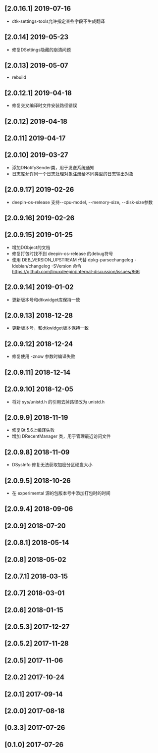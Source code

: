 ## [2.0.16.1] 2019-07-16

*  dtk-settings-tools允许指定某些字段不生成翻译

## [2.0.14] 2019-05-23

*  修复DSettings隐藏的崩溃问题

## [2.0.13] 2019-05-07

*  rebuild

## [2.0.12.1] 2019-04-18

*  修复交叉编译时文件安装路径错误

## [2.0.12] 2019-04-18


## [2.0.11] 2019-04-17


## [2.0.10] 2019-03-27

*  添加DNotifySender类，用于发送系统通知
*  日志库允许同一个日志处理对象注册给不同类型的日志输出对象

## [2.0.9.17] 2019-02-26

*  deepin-os-release 支持--cpu-model, --memory-size, --disk-size参数

## [2.0.9.16] 2019-02-26


## [2.0.9.15] 2019-01-25

*  增加DObject的文档
*  修复打包时找不到 deepin-os-release 的debug符号
*  使用 DEB_VERSION_UPSTREAM 代替 dpkg-parsechangelog -ldebian/changelog -SVersion 命令 https://github.com/linuxdeepin/internal-discussion/issues/866

## [2.0.9.14] 2019-01-02

*  更新版本号和dtkwidget库保持一致

## [2.0.9.13] 2018-12-28

*  更新版本号，和dtkwidget版本保持一致

## [2.0.9.12] 2018-12-24

*  修复使用 -znow 参数时编译失败

## [2.0.9.11] 2018-12-14


## [2.0.9.10] 2018-12-05

*  将对 sys/unistd.h 的引用去掉路径改为 unistd.h

## [2.0.9.9] 2018-11-19

*  修复Qt 5.6上编译失败
*  增加 DRecentManager 类，用于管理最近访问文件

## [2.0.9.8] 2018-11-09

*  DSysInfo 修复无法获取加密分区硬盘大小

## [2.0.9.5] 2018-10-26

*  在 experimental 源的包版本号中添加打包时的时间

## [2.0.9.4] 2018-09-06


## [2.0.9] 2018-07-20


## [2.0.8.1] 2018-05-14


## [2.0.8] 2018-05-02


## [2.0.7.1] 2018-03-15


## [2.0.7] 2018-03-01


## [2.0.6] 2018-01-15


## [2.0.5.3] 2017-12-27


## [2.0.5.2] 2017-11-28


## [2.0.5] 2017-11-06


## [2.0.2] 2017-10-24


## [2.0.1] 2017-09-14


## [2.0.0] 2017-08-18


## [0.3.3] 2017-07-26


## [0.1.0] 2017-07-26


